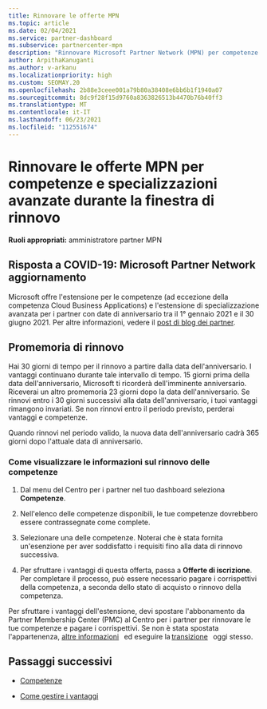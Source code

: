 ```yaml
---
title: Rinnovare le offerte MPN
ms.topic: article
ms.date: 02/04/2021
ms.service: partner-dashboard
ms.subservice: partnercenter-mpn
description: "Rinnovare Microsoft Partner Network (MPN) per competenze e specializzazioni avanzate: la finestra di rinnovo inizia l'anniversario della data di acquisto più un giorno."
author: ArpithaKanuganti
ms.author: v-arkanu
ms.localizationpriority: high
ms.custom: SEOMAY.20
ms.openlocfilehash: 2b88e3ceee001a79b80a38408e6bb6b1f1940a07
ms.sourcegitcommit: 8dc9f28f15d9760a8363826513b4470b76b40ff3
ms.translationtype: MT
ms.contentlocale: it-IT
ms.lasthandoff: 06/23/2021
ms.locfileid: "112551674"
---
```

# <a name="renew-your-mpn-offers-for-competencies-and-advanced-specializations-during-the-renewal-window"></a>Rinnovare le offerte MPN per competenze e specializzazioni avanzate durante la finestra di rinnovo

**Ruoli appropriati:** amministratore partner MPN

## <a name="responding-to-covid-19-microsoft-partner-network-update"></a>Risposta a COVID-19: Microsoft Partner Network aggiornamento

Microsoft offre l'estensione per le competenze (ad eccezione della competenza Cloud Business Applications) e l'estensione di specializzazione avanzata per i partner con date di anniversario tra il 1° gennaio 2021 e il 30 giugno 2021. Per altre informazioni, vedere il [post di blog dei partner](https://blogs.partner.microsoft.com/mpn/responding-to-covid-19-microsoft-partner-network/).

## <a name="renewal-reminders"></a>Promemoria di rinnovo

Hai 30 giorni di tempo per il rinnovo a partire dalla data dell'anniversario. I vantaggi continuano durante tale intervallo di tempo. 15 giorni prima della data dell'anniversario, Microsoft ti ricorderà dell'imminente anniversario. Riceverai un altro promemoria 23 giorni dopo la data dell'anniversario. Se rinnovi entro i 30 giorni successivi alla data dell'anniversario, i tuoi vantaggi rimangono invariati. Se non rinnovi entro il periodo previsto, perderai vantaggi e competenze.

Quando rinnovi nel periodo valido, la nuova data dell'anniversario cadrà 365 giorni dopo l'attuale data di anniversario.

### <a name="how-to-view-competency-renewal-information"></a>Come visualizzare le informazioni sul rinnovo delle competenze

1. Dal menu del Centro per i partner nel tuo dashboard seleziona **Competenze**.  

2. Nell'elenco delle competenze disponibili, le tue competenze dovrebbero essere contrassegnate come complete.  

3. Selezionare una delle competenze. Noterai che è stata fornita un'esenzione per aver soddisfatto i requisiti fino alla data di rinnovo successiva.

4. Per sfruttare i vantaggi di questa offerta, passa a **Offerte di iscrizione**. Per completare il processo, può essere necessario pagare i corrispettivi della competenza, a seconda dello stato di acquisto o rinnovo della competenza.

Per sfruttare i vantaggi dell'estensione, devi spostare l'abbonamento da Partner Membership Center (PMC) al Centro per i partner per rinnovare le tue competenze e pagare i corrispettivi. Se non è stata spostata l'appartenenza, [altre informazioni](partner-membership-center-retirement-faq.md)   ed eseguire la [transizione](https://partners.microsoft.com/partnerprogram/Welcome.aspx)   oggi stesso.  

## <a name="next-steps"></a>Passaggi successivi

- [Competenze](learn-about-competencies.md)

- [Come gestire i vantaggi](manage-your-partner-network-benefits.md)

